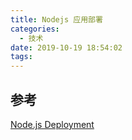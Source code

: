 ```yaml
---
title: Nodejs 应用部署
categories:
  - 技术
date: 2019-10-19 18:54:02
tags:
---
```



## 参考

[Node.js Deployment](https://gist.github.com/bradtraversy/cd90d1ed3c462fe3bddd11bf8953a896)
